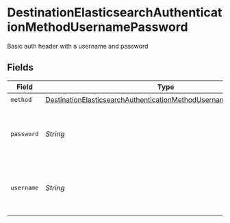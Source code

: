 # DestinationElasticsearchAuthenticationMethodUsernamePassword

Basic auth header with a username and password


## Fields

| Field                                                                                                                                                           | Type                                                                                                                                                            | Required                                                                                                                                                        | Description                                                                                                                                                     |
| --------------------------------------------------------------------------------------------------------------------------------------------------------------- | --------------------------------------------------------------------------------------------------------------------------------------------------------------- | --------------------------------------------------------------------------------------------------------------------------------------------------------------- | --------------------------------------------------------------------------------------------------------------------------------------------------------------- |
| `method`                                                                                                                                                        | [DestinationElasticsearchAuthenticationMethodUsernamePasswordMethod](../../models/shared/DestinationElasticsearchAuthenticationMethodUsernamePasswordMethod.md) | :heavy_check_mark:                                                                                                                                              | N/A                                                                                                                                                             |
| `password`                                                                                                                                                      | *String*                                                                                                                                                        | :heavy_check_mark:                                                                                                                                              | Basic auth password to access a secure Elasticsearch server                                                                                                     |
| `username`                                                                                                                                                      | *String*                                                                                                                                                        | :heavy_check_mark:                                                                                                                                              | Basic auth username to access a secure Elasticsearch server                                                                                                     |